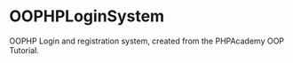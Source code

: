OOPHPLoginSystem
================

OOPHP Login and registration system, created from the PHPAcademy OOP Tutorial.
